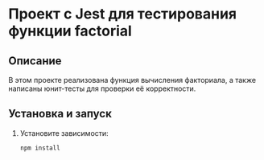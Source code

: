 # Проект с Jest для тестирования функции factorial

## Описание

В этом проекте реализована функция вычисления факториала, а также написаны юнит-тесты для проверки её корректности.

## Установка и запуск

1. Установите зависимости:
   ```bash
   npm install
